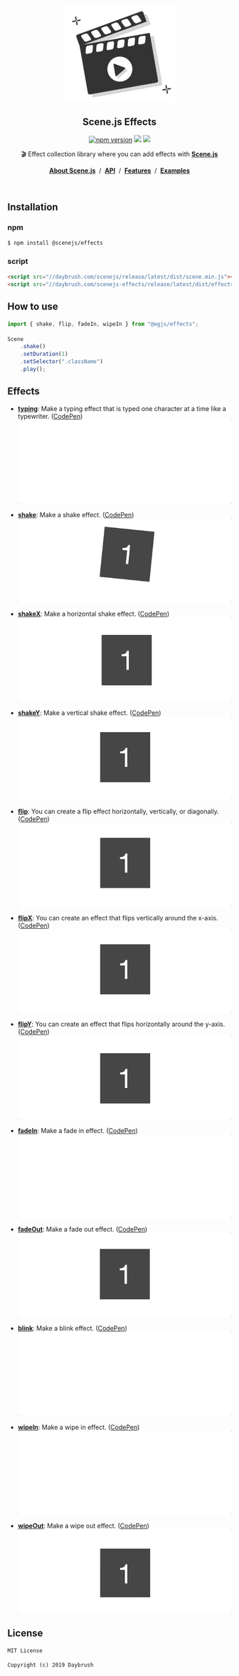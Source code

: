 
<p align="middle"><img src="https://raw.githubusercontent.com/daybrush/scenejs-effects/master/demo/images/logo.png" width="250"/></p>
<h2 align="middle">Scene.js Effects</h2>
<p align="middle"><a href="https://badge.fury.io/js/%40scenejs%2Feffects" target="_blank"><img src="https://badge.fury.io/js/%40scenejs%2Feffects.svg" alt="npm version" height="18"/></a> <img src="https://img.shields.io/badge/language-typescript-blue.svg"/> <a href="https://github.com/daybrush/scenejs/blob/master/LICENSE" target="_blank"><img src="https://img.shields.io/badge/License-MIT-brightgreen.svg"/></a></p>


<p align="middle">🎬 Effect collection library where you can add effects with <a href="https://github.com/daybrush/scenejs" target="_blank"><strong>Scene.js</strong></a></p>

<p align="middle"><a href="https://github.com/daybrush/scenejs"><strong>About Scene.js</strong></a> &nbsp;/&nbsp; <a href="https://daybrush.com/scenejs-effects/release/latest/doc"><strong>API</strong></a> &nbsp;/&nbsp; <a href="https://daybrush.com/scenejs/features.html#effects"><strong>Features</strong></a> &nbsp;/&nbsp; <a href="https://codepen.io/collection/XwqoGW/"><strong>Examples</strong></a></p>
<br/>

## Installation
### npm
```bash
$ npm install @scenejs/effects
```
### script
```html
<script src="//daybrush.com/scenejs/release/latest/dist/scene.min.js"></script>
<script src="//daybrush.com/scenejs-effects/release/latest/dist/effects.min.js"></script>
```

## How to use
```ts
import { shake, flip, fadeIn, wipeIn } from "@egjs/effects";

Scene
    .shake()
    .setDuration(1)
    .setSelector(".className")
    .play();

```

## Effects
* [**typing**](http://daybrush.com/scenejs-effects/release/latest/doc/effects.html#.typing): Make a typing effect that is typed one character at a time like a typewriter. ([CodePen](https://codepen.io/daybrush/pen/ydOVPW))<br/>
[![](https://raw.githubusercontent.com/daybrush/scenejs-effects/master/demo/images/typing.gif)](https://daybrush.com/scenejs/features.html#typing)

* [**shake**](http://daybrush.com/scenejs-effects/release/latest/doc/effects.html#.shake): Make a shake effect. ([CodePen](https://codepen.io/daybrush/pen/NZNRYv))<br/>
[![](https://raw.githubusercontent.com/daybrush/scenejs-effects/master/demo/images/shake.gif)](https://daybrush.com/scenejs/features.html#shake)

* [**shakeX**](http://daybrush.com/scenejs-effects/release/latest/doc/effects.html#.shakeX): Make a horizontal shake effect. ([CodePen](https://codepen.io/daybrush/pen/orxzPN))<br/>
[![](https://raw.githubusercontent.com/daybrush/scenejs-effects/master/demo/images/shakex.gif)](https://daybrush.com/scenejs/features.html#shakex)

* [**shakeY**](http://daybrush.com/scenejs-effects/release/latest/doc/effects.html#.shakeY): Make a vertical shake effect. ([CodePen](https://codepen.io/daybrush/pen/NZNRLa))<br/>
[![](https://raw.githubusercontent.com/daybrush/scenejs-effects/master/demo/images/shakey.gif)](https://daybrush.com/scenejs/features.html#shakey)

* [**flip**](http://daybrush.com/scenejs-effects/release/latest/doc/effects.html#.flip): You can create a flip effect horizontally, vertically, or diagonally. ([CodePen](https://codepen.io/daybrush/pen/EBKgeM))<br/>
[![](https://raw.githubusercontent.com/daybrush/scenejs-effects/master/demo/images/flip.gif)](https://daybrush.com/scenejs/features.html#flip)

* [**flipX**](http://daybrush.com/scenejs-effects/release/latest/doc/effects.html#.flipX): You can create an effect that flips vertically around the x-axis. ([CodePen](https://codepen.io/daybrush/pen/NZNRew))<br/>
[![](https://raw.githubusercontent.com/daybrush/scenejs-effects/master/demo/images/flipx.gif)](https://daybrush.com/scenejs/features.html#flipx)

* [**flipY**](http://daybrush.com/scenejs-effects/release/latest/doc/effects.html#.flipY): You can create an effect that flips horizontally around the y-axis. ([CodePen](https://codepen.io/daybrush/pen/VJaKNe))<br/>
[![](https://raw.githubusercontent.com/daybrush/scenejs-effects/master/demo/images/flipy.gif)](https://daybrush.com/scenejs/features.html#flipy)

* [**fadeIn**](http://daybrush.com/scenejs-effects/release/latest/doc/effects.html#.fadeIn): Make a fade in effect. ([CodePen](https://codepen.io/daybrush/pen/gNrwJm))<br/>
[![](https://raw.githubusercontent.com/daybrush/scenejs-effects/master/demo/images/fadein.gif)](https://daybrush.com/scenejs/features.html#fadein)

* [**fadeOut**](http://daybrush.com/scenejs-effects/release/latest/doc/effects.html#.fadeOut): Make a fade out effect. ([CodePen](https://codepen.io/daybrush/pen/pXyEmZ))<br/>
[![](https://raw.githubusercontent.com/daybrush/scenejs-effects/master/demo/images/fadeout.gif)](https://daybrush.com/scenejs/features.html#fadeout)

* [**blink**](http://daybrush.com/scenejs-effects/release/latest/doc/effects.html#.blink): Make a blink effect. ([CodePen](https://codepen.io/daybrush/pen/MMyKRP))<br/>
[![](https://raw.githubusercontent.com/daybrush/scenejs-effects/master/demo/images/blink.gif)](https://daybrush.com/scenejs/features.html#blink)

* [**wipeIn**](http://daybrush.com/scenejs-effects/release/latest/doc/effects.html#.wipeIn): Make a wipe in effect. ([CodePen](https://codepen.io/daybrush/pen/LKNpjm))<br/>
[![](https://raw.githubusercontent.com/daybrush/scenejs-effects/master/demo/images/wipein.gif)](https://daybrush.com/scenejs/features.html#wipein)

* [**wipeOut**](http://daybrush.com/scenejs-effects/release/latest/doc/effects.html#.wipeOut): Make a wipe out effect. ([CodePen](https://codepen.io/daybrush/pen/KjzgOB))<br/>
[![](https://raw.githubusercontent.com/daybrush/scenejs-effects/master/demo/images/wipeout.gif)](https://daybrush.com/scenejs/features.html#wipeout)


## License

```
MIT License

Copyright (c) 2019 Daybrush
```